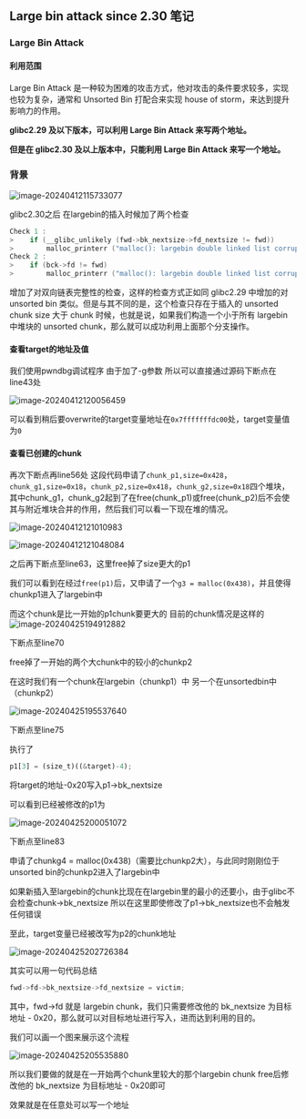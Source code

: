## Large bin attack since 2.30 笔记

### Large Bin Attack

#### 利用范围

Large Bin Attack 是一种较为困难的攻击方式，他对攻击的条件要求较多，实现也较为复杂，通常和 Unsorted Bin 打配合来实现 house of storm，来达到提升影响力的作用。

**glibc2.29 及以下版本，可以利用 Large Bin Attack 来写两个地址。**

**但是在 glibc2.30 及以上版本中，只能利用 Large Bin Attack 来写一个地址。**

### 背景

![image-20240412115733077](C:\Users\16040\AppData\Roaming\Typora\typora-user-images\image-20240412115733077.png)

glibc2.30之后 在largebin的插入时候加了两个检查

```c
Check 1 : 
>    if (__glibc_unlikely (fwd->bk_nextsize->fd_nextsize != fwd))
>        malloc_printerr ("malloc(): largebin double linked list corrupted (nextsize)");
Check 2 : 
>    if (bck->fd != fwd)
>        malloc_printerr ("malloc(): largebin double linked list corrupted (bk)");
```

增加了对双向链表完整性的检查，这样的检查方式正如同 glibc2.29 中增加的对 unsorted bin 类似。但是与其不同的是，这个检查只存在于插入的 unsorted chunk size 大于 chunk 时候，也就是说，如果我们构造一个小于所有 largebin 中堆块的 unsorted chunk，那么就可以成功利用上面那个分支操作。

#### 查看target的地址及值

我们使用pwndbg调试程序 由于加了-g参数 所以可以直接通过源码下断点在line43处

![image-20240412120056459](C:\Users\16040\AppData\Roaming\Typora\typora-user-images\image-20240412120056459.png)

可以看到稍后要overwrite的target变量地址在`0x7fffffffdc00`处，target变量值为`0`

#### 查看已创建的chunk

再次下断点再line56处 这段代码申请了`chunk_p1,size=0x428`，`chunk_g1,size=0x18`，`chunk_p2,size=0x418`，`chunk_g2,size=0x18`四个堆块，其中chunk_g1，chunk_g2起到了在free(chunk_p1)或free(chunk_p2)后不会使其与附近堆块合并的作用，然后我们可以看一下现在堆的情况。

![image-20240412121010983](C:\Users\16040\AppData\Roaming\Typora\typora-user-images\image-20240412121010983.png)

![image-20240412121048084](C:\Users\16040\AppData\Roaming\Typora\typora-user-images\image-20240412121048084.png)

之后再下断点至line63，这里free掉了size更大的p1

我们可以看到在经过`free(p1)`后，又申请了一个`g3 = malloc(0x438)`，并且使得chunkp1进入了largebin中

而这个chunk是比一开始的p1chunk要更大的 目前的chunk情况是这样的
![image-20240425194912882](C:\Users\16040\AppData\Roaming\Typora\typora-user-images\image-20240425194912882.png)

下断点至line70

free掉了一开始的两个大chunk中的较小的chunkp2

在这时我们有一个chunk在largebin（chunkp1）中 另一个在unsortedbin中（chunkp2）

![image-20240425195537640](C:\Users\16040\AppData\Roaming\Typora\typora-user-images\image-20240425195537640.png)

下断点至line75

执行了

```python
p1[3] = (size_t)((&target)-4);
```

将target的地址-0x20写入p1->bk_nextsize

可以看到已经被修改的p1为

![image-20240425200051072](C:\Users\16040\AppData\Roaming\Typora\typora-user-images\image-20240425200051072.png)

下断点至line83

申请了chunkg4 = malloc(0x438)（需要比chunkp2大），与此同时刚刚位于unsorted bin的chunkp2进入了largebin中

如果新插入至largebin的chunk比现在在largebin里的最小的还要小，由于glibc不会检查chunk->bk_nextsize 所以在这里即使修改了p1->bk_nextsize也不会触发任何错误

至此，target变量已经被改写为p2的chunk地址

![image-20240425202726384](C:\Users\16040\AppData\Roaming\Typora\typora-user-images\image-20240425202726384.png)

其实可以用一句代码总结

``` C
fwd->fd->bk_nextsize->fd_nextsize = victim;
```

其中，fwd->fd 就是 largebin chunk，我们只需要修改他的 bk_nextsize 为目标地址 - 0x20，那么就可以对目标地址进行写入，进而达到利用的目的。

我们可以画一个图来展示这个流程

![image-20240425205535880](C:\Users\16040\AppData\Roaming\Typora\typora-user-images\image-20240425205535880.png)

所以我们要做的就是在一开始两个chunk里较大的那个largebin chunk free后修改他的 bk_nextsize 为目标地址 - 0x20即可

效果就是在任意处可以写一个地址